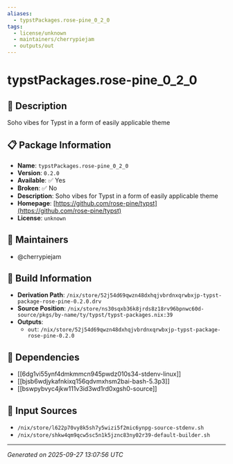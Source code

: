 ```yaml
---
aliases:
  - typstPackages.rose-pine_0_2_0
tags:
  - license/unknown
  - maintainers/cherrypiejam
  - outputs/out
---
```


# typstPackages.rose-pine_0_2_0

## 📝 Description

Soho vibes for Typst in a form of easily applicable theme

## 📋 Package Information

- **Name**: `typstPackages.rose-pine_0_2_0`
- **Version**: `0.2.0`
- **Available**: ✅ Yes
- **Broken**: ✅ No
- **Description**: Soho vibes for Typst in a form of easily applicable theme
- **Homepage**: [https://github.com/rose-pine/typst](https://github.com/rose-pine/typst)
- **License**: `unknown`
## 👥 Maintainers

- @cherrypiejam


## 🔧 Build Information

- **Derivation Path**: `/nix/store/52j54d69qwzn48dxhqjvbrdnxqrwbxjp-typst-package-rose-pine-0.2.0.drv`
- **Source Position**: `/nix/store/ns30sqxb36k8jrds8z18rv96bpnwc60d-source/pkgs/by-name/ty/typst/typst-packages.nix:39`
- **Outputs**:
  - `out`:  `/nix/store/52j54d69qwzn48dxhqjvbrdnxqrwbxjp-typst-package-rose-pine-0.2.0`

## 🔗 Dependencies

- [[6dg1vi55ynf4dmkmmcn945pwdz010s34-stdenv-linux]]
- [[bjsb6wdjykafnkixq156qdvmxhsm2bai-bash-5.3p3]]
- [[bswpybvyc4jkw111v3id3wd1rd0xgsh0-source]]

## 📁 Input Sources

- `/nix/store/l622p70vy8k5sh7y5wizi5f2mic6ynpg-source-stdenv.sh`
- `/nix/store/shkw4qm9qcw5sc5n1k5jznc83ny02r39-default-builder.sh`

---
*Generated on 2025-09-27 13:07:56 UTC*
